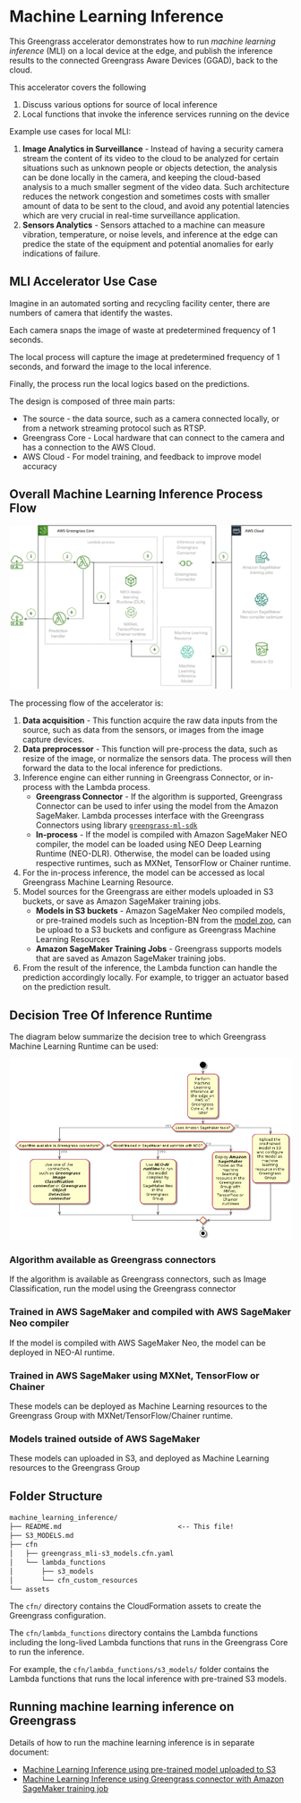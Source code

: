 # Machine Learning Inference

This Greengrass accelerator demonstrates how to run *machine learning inference* (MLI) on a local device at the edge, and publish the inference results to the connected Greengrass Aware Devices (GGAD), back to the cloud. 

This accelerator covers the following
1. Discuss various options for source of local inference
1. Local functions that invoke the inference services running on the device 

Example use cases for local MLI:

1. **Image Analytics in Surveillance** - Instead of having a security camera stream the content of its video to the cloud to be analyzed for certain situations such as unknown people or objects detection, the analysis can be done locally in the camera, and keeping the cloud-based analysis to a much smaller segment of the video data. Such architecture reduces the network congestion and sometimes costs with smaller amount of data to be sent to the cloud, and avoid any potential latencies which are very crucial in real-time surveillance application.
2. **Sensors Analytics** - Sensors attached to a machine can measure vibration, temperature, or noise levels, and inference at the edge can predice the state of the equipment and potential anomalies for early indications of failure. 

## MLI Accelerator Use Case

Imagine in an automated sorting and recycling facility center, there are numbers of camera that identify the wastes.

Each camera snaps the image of waste at predetermined frequency of 1 seconds. 

The local process will capture the image at predetermined frequency of 1 seconds, and forward the image to the local inference.

Finally, the process run the local logics based on the predictions.

The design is composed of three main parts:

* The source - the data source, such as a camera connected locally, or from a network streaming protocol such as RTSP.
* Greengrass Core - Local hardware that can connect to the camera and has a connection to the AWS Cloud.
* AWS Cloud - For model training, and feedback to improve model accuracy

## Overall Machine Learning Inference Process Flow

![MLI Solution Diagram](assets/greengrass-mli_overview.png)

The  processing flow of the accelerator is:

1. **Data acquisition** - This function acquire the raw data inputs from the source, such as data from the sensors, or images from the image capture devices.
1. **Data preprocessor** - This function will pre-process the data, such as resize of the image, or normalize the sensors data. The process will then forward the data to the local inference for predictions.
1. Inference engine can either running in Greengrass Connector, or in-process with the Lambda process. 
   * **Greengrass Connector** - If the algorithm is supported, Greengrass Connector can be used to infer using the model from the Amazon SageMaker. Lambda processes interface with the Greengrass Connectors using library [`greengrass-ml-sdk`](https://docs.aws.amazon.com/greengrass/latest/developerguide/what-is-gg.html#gg-ml-sdk-download)
   * **In-process** - If the model is compiled with Amazon SageMaker NEO compiler, the model can be loaded using NEO Deep Learning Runtime (NEO-DLR). Otherwise, the model can be loaded using respective runtimes, such as MXNet, TensorFlow or Chainer runtime.
4. For the in-process inference, the model can be accessed as local Greengrass Machine Learning Resource.
5. Model sources for the Greengrass are either models uploaded in S3 buckets, or save as Amazon SageMaker training jobs.
   * **Models in S3 buckets** - Amazon SageMaker Neo compiled models, or pre-trained models such as Inception-BN from the [model zoo](https://modelzoo.co/), can be upload to a S3 buckets and configure as Greengrass Machine Learning Resources
   * **Amazon SageMaker Training Jobs** - Greengrass supports models that are saved as Amazon SageMaker training jobs.
6. From the result of the inference, the Lambda function can handle the prediction accordingly locally. For example, to trigger an actuator based on the prediction result.

## Decision Tree Of Inference Runtime

The diagram below summarize the decision tree to which Greengrass Machine Learning Runtime can be used:

![MLI Decision Tree Diagram](assets/runtime_tree.png)

### Algorithm available as Greengrass connectors
If the algorithm is available as Greengrass connectors, such as Image Classification, run the model using the Greengrass connector

### Trained in AWS SageMaker and compiled with AWS SageMaker Neo compiler
If the model is compiled with AWS SageMaker Neo, the model can be deployed in NEO-AI runtime.

### Trained in AWS SageMaker using MXNet, TensorFlow or Chainer
These models can be deployed as Machine Learning resources to the Greengrass Group with MXNet/TensorFlow/Chainer runtime.

### Models trained outside of AWS SageMaker
These models can uploaded in S3, and deployed as Machine Learning resources to the Greengrass Group

## Folder Structure

```text
machine_learning_inference/
├── README.md                             <-- This file!
├── S3_MODELS.md                           
├── cfn
│   ├── greengrass_mli-s3_models.cfn.yaml
│   └── lambda_functions
│       ├── s3_models
│       └── cfn_custom_resources
└── assets
```

The `cfn/` directory contains the CloudFormation assets to create the Greengrass configuration.

The `cfn/lambda_functions` directory contains the Lambda functions including the long-lived Lambda functions that runs in the Greengrass Core to run the inference. 

For example, the `cfn/lambda_functions/s3_models/` folder contains the Lambda functions that runs the local inference with pre-trained S3 models.

## Running machine learning inference on Greengrass

Details of how to run the machine learning inference is in separate document:

* [Machine Learning Inference using pre-trained model uploaded to S3](S3_MODELS.md)
* [Machine Learning Inference using Greengrass connector with Amazon SageMaker training job](Greengrass_Connectors.md)


